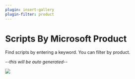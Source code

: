 ```yaml
---
plugin: insert-gallery
plugin-filter: product
---
```


# Scripts By Microsoft Product

Find scripts by entering a keyword. You can filter by product.

*--this will be auto generated--*


<img src="https://telemetry.sharepointpnp.com/script-samples/byproduct" aria-hidden="true" />